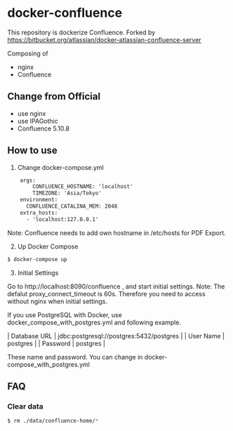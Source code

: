 # docker-confluence

This repository is dockerize Confluence.
Forked by https://bitbucket.org/atlassian/docker-atlassian-confluence-server

Composing of

* nginx
* Confluence

## Change from Official

* use nginx
* use IPAGothic
* Confluence 5.10.8

## How to use

1. Change docker-compose.yml

```diff
    args:
        CONFLUENCE_HOSTNAME: 'localhost'
        TIMEZONE: 'Asia/Tokyo'
    environment:
      CONFLUENCE_CATALINA_MEM: 2048
    extra_hosts:
      - 'localhost:127.0.0.1'
```

Note: Confluence needs to add own hostname in /etc/hosts for PDF Export.

2. Up Docker Compose

```zsh
$ docker-compose up
```

3. Initial Settings

Go to http://localhost:8090/confluence , and start initial settings.
Note: The defalut proxy_connect_timeout is 60s. Therefore you need to access without nginx when initial settings.

If you use PostgreSQL with Docker, use docker_compose_with_postgres.yml and following example.

| Database URL | jdbc:postgresql://postgres:5432/postgres |
| User Name    | postgres                                 |
| Password     | postgres                                 |

These name and password. You can change in docker-compose_with_postgres.yml

## FAQ

### Clear data

```zsh
$ rm ./data/confluence-home/*
```
